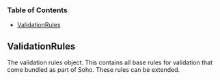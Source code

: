 <!-- Generated by documentation.js. Update this documentation by updating the source code. -->

### Table of Contents

-   [ValidationRules](#validationrules)

## ValidationRules

The validation rules object.
This contains all base rules for validation that come bundled as part of Soho.
These rules can be extended.
